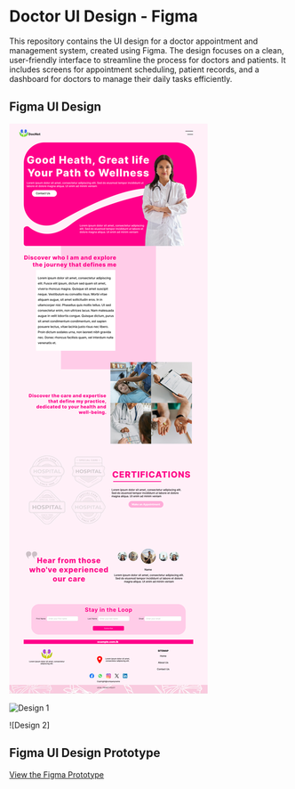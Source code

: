 
# Doctor UI Design - Figma
This repository contains the UI design for a doctor appointment and management system, created using Figma. The design focuses on a clean, user-friendly interface to streamline the process for doctors and patients. It includes screens for appointment scheduling, patient records, and a dashboard for doctors to manage their daily tasks efficiently.

## Figma UI Design

![Design 1](https://github.com/yashindibhagya/doctor_UI/blob/c5e5c26e0020e7a5673867ebcdc9af507944bf24/Doctor%20Website/MacBook%20Pro%2016_%20%20home%20page.png)

<img src="[https://github.com/yashindbhaya/yashindibhagya/blob/main/designs/design1.png](https://github.com/yashindibhagya/doctor_UI/blob/c5e5c26e0020e7a5673867ebcdc9af507944bf24/Doctor%20Website/MacBook%20Pro%2016_%20%20home%20page.png)" alt="Design 1" width="300px">

![Design 2]

## Figma UI Design Prototype

[View the Figma Prototype](https://www.figma.com/design/4ecqe1bxoivZXT7zfinfmJ/Untitled?node-id=0-1&t=2FnUau4g3B5fCLXn-1)

